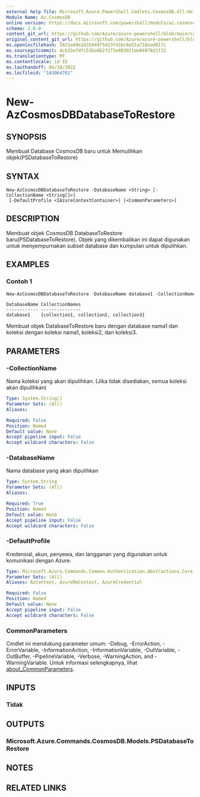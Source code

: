```yaml
---
external help file: Microsoft.Azure.PowerShell.Cmdlets.CosmosDB.dll-Help.xml
Module Name: Az.CosmosDB
online version: https://docs.microsoft.com/powershell/module/az.cosmosdb/new-azcosmosdbdatabasetorestore
schema: 2.0.0
content_git_url: https://github.com/Azure/azure-powershell/blob/main/src/CosmosDB/CosmosDB/help/New-AzCosmosDBDatabaseToRestore.md
original_content_git_url: https://github.com/Azure/azure-powershell/blob/main/src/CosmosDB/CosmosDB/help/New-AzCosmosDBDatabaseToRestore.md
ms.openlocfilehash: 5021e40e2d35949f5d13f41bc6e51a718ead817c
ms.sourcegitcommit: dcb33efdfc53ba0b2f271e883021de84878d1f31
ms.translationtype: MT
ms.contentlocale: id-ID
ms.lasthandoff: 04/18/2022
ms.locfileid: "143064701"
---
```

# New-AzCosmosDBDatabaseToRestore

## SYNOPSIS
Membuat Database CosmosDB baru untuk Memulihkan objek(PSDatabaseToRestore)

## SYNTAX

```
New-AzCosmosDBDatabaseToRestore -DatabaseName <String> [-CollectionName <String[]>]
 [-DefaultProfile <IAzureContextContainer>] [<CommonParameters>]
```

## DESCRIPTION
Membuat objek CosmosDB DatabaseToRestore baru(PSDatabaseToRestore). Objek yang dikembalikan ini dapat digunakan untuk menyempurnakan subset database dan kumpulan untuk dipulihkan.

## EXAMPLES

### Contoh 1
```powershell
New-AzCosmosDBDatabaseToRestore -DatabaseName database1 -CollectionName collection1,collection2,collection3
```

```output
DatabaseName CollectionNames
------------ ---------------
database1    {collection1, collection2, collection3}
```

Membuat objek DatabaseToRestore baru dengan database nama1 dan koleksi dengan koleksi nama1, koleksi2, dan koleksi3.

## PARAMETERS

### -CollectionName
Nama koleksi yang akan dipulihkan.
(Jika tidak disediakan, semua koleksi akan dipulihkan)

```yaml
Type: System.String[]
Parameter Sets: (All)
Aliases:

Required: False
Position: Named
Default value: None
Accept pipeline input: False
Accept wildcard characters: False
```

### -DatabaseName
Nama database yang akan dipulihkan

```yaml
Type: System.String
Parameter Sets: (All)
Aliases:

Required: True
Position: Named
Default value: None
Accept pipeline input: False
Accept wildcard characters: False
```

### -DefaultProfile
Kredensial, akun, penyewa, dan langganan yang digunakan untuk komunikasi dengan Azure.

```yaml
Type: Microsoft.Azure.Commands.Common.Authentication.Abstractions.Core.IAzureContextContainer
Parameter Sets: (All)
Aliases: AzContext, AzureRmContext, AzureCredential

Required: False
Position: Named
Default value: None
Accept pipeline input: False
Accept wildcard characters: False
```

### CommonParameters
Cmdlet ini mendukung parameter umum: -Debug, -ErrorAction, -ErrorVariable, -InformationAction, -InformationVariable, -OutVariable, -OutBuffer, -PipelineVariable, -Verbose, -WarningAction, and -WarningVariable. Untuk informasi selengkapnya, lihat [about_CommonParameters](http://go.microsoft.com/fwlink/?LinkID=113216).

## INPUTS

### Tidak

## OUTPUTS

### Microsoft.Azure.Commands.CosmosDB.Models.PSDatabaseToRestore

## NOTES

## RELATED LINKS
